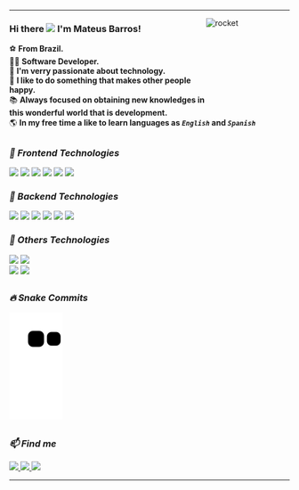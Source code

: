 ***
<div>
  <img align="right" width="150" height="150" alt="rocket" src="https://i.pinimg.com/originals/e6/2a/fd/e62afd154b9ec394b7d282c7ef8e688c.gif"/>
</div> 

### Hi there <img src="https://raw.githubusercontent.com/kaueMarques/kaueMarques/master/hi.gif" width="30px"> I'm Mateus Barros!

⚽ **From Brazil.** <br>
👨‍💻 **Software Developer.** <br>
💜 **I'm verry passionate about technology.** <br>
🤩 **I like to do something that makes other people happy.** </br>
📚 **Always focused on obtaining new knowledges in this wonderful world that is development.** <br>
🌎 **In my free time a like to learn languages as **_`English`_** and **_`Spanish`_****

##

***<h3> 🚀 Frontend Technologies </h3>***
<div style="display: inline-block">
  <img src="https://img.shields.io/badge/HTML-E34F26?style=for-the-badge&logo=html5&logoColor=white">
  <img src="https://img.shields.io/badge/CSS-1572B6?style=for-the-badge&logo=css3&logoColor=white">
  <img src="https://img.shields.io/badge/Sass-CC6699?style=for-the-badge&logo=sass&logoColor=white">
  <img src="https://img.shields.io/badge/Bootstrap-563D7C?style=for-the-badge&logo=bootstrap&logoColor=white">
  <img src="https://img.shields.io/badge/Javascript-F7DF1E?style=for-the-badge&logo=javascript&logoColor=black">
  <img src="https://img.shields.io/badge/TypeScript-007ACC?style=for-the-badge&logo=typescript&logoColor=white">
</div>

***<h3> 🚀 Backend Technologies </h3>***
<div style="display: inline-block">
  <img src="https://img.shields.io/badge/Javascript-F7DF1E?style=for-the-badge&logo=javascript&logoColor=black">
  <img src="https://img.shields.io/badge/TypeScript-007ACC?style=for-the-badge&logo=typescript&logoColor=white">
  <img src="https://img.shields.io/badge/Node.js-43853D?style=for-the-badge&logo=node.js&logoColor=white">
  <img src="https://img.shields.io/badge/Express.js-404D59?style=for-the-badge">
  <img src="https://img.shields.io/badge/SQL_Server-CC2927?style=for-the-badge&logo=microsoft-sql-server&logoColor=white">
  <img src="https://img.shields.io/badge/MySQL-005C84?style=for-the-badge&logo=mysql&logoColor=white">
</div>

***<h3> 🚀 Others Technologies </h3>***
<div style="display: inline-block">
  <img src="https://img.shields.io/badge/Language-00599C?style=for-the-badge&logo=c&logoColor=white">
  <img src="https://img.shields.io/badge/GIT-E44C30?style=for-the-badge&logo=git&logoColor=white">
</div>
<br>

<div>
<img height="200em" src="https://github-readme-stats.vercel.app/api/top-langs/?username=Mateus20Barros&theme=blue-green">
<img height="200em" src="https://github-readme-stats.vercel.app/api?username=Mateus20Barros&theme=blue-green">
</div>


##

***<h3>🔥 Snake Commits</h3>***
![Snake animation](https://github.com/Mateus20Barros/Mateus20Barros/blob/output/github-contribution-grid-snake.svg)

##

***<h3>:mailbox: Find me</h3>***
<div> 
  <a href="https://www.linkedin.com/in/mateus-barros-a7a78b159/" target="_blank">
    <img src="https://img.shields.io/badge/-LinkedIn-%230077B5?style=for-the-badge&logo=linkedin&logoColor=white" target="_blank">
  </a>
  <a href="https://www.instagram.com/matteus__barros/" target="_blank">
    <img src="https://img.shields.io/badge/-Instagram-b5179e?style=for-the-badge&logo=instagram&logoColor=white" target="_blank">
  </a>
  <a href = "mailto:matteusmaciel40@gmail.com">
    <img src="https://img.shields.io/badge/-Gmail-%23333?style=for-the-badge&logo=gmail&logoColor=white" target="_blank">
  </a>
</div>
  
***
